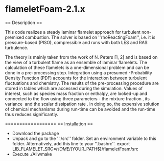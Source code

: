 flameletFoam-2.1.x
==================
== Description ==

This code realizes a steady laminar flamelet approach for turbulent non-premixed combustion.
The solver is based on ''rhoReactingFoam'', i.e. it is pressure-based (PISO), compressible and runs with both LES and RAS turbulence.
 
The theory is mainly taken from the work of N. Peters [1, 2] and is based on the view of a turbulent flame as an ensemble of laminar flamelets.
The calculation of these flamelets is a one-dimensional problem and can be done in a pre-processing step.
Integration using a presumed <math>\beta</math>-Probability Density Function (PDF) accounts for the interaction between turbulent fluctuations and chemistry.
The results of the pre-processing procedure are stored in tables which are accessed during the simulation.
Values of interest, such as species mass fraction or enthalpy, are looked-up and connected to the flow using three parameters - the mixture fraction <math>Z</math>, its variance <math>\tilde{Z''^2}</math> and the scalar dissipation rate  <math>\chi</math>.
In doing so, the expensive solution of chemical mechanisms during run-time can be avoided and the run-time thus reduces significantly.

==================
== Installation ==

* Download the package
* Unpack and go to the ''./src'' folder. Set an environment variable to this folder. Alternatively, add this line to your ''.bashrc''. <bash> export LIB_FLAMELET_SRC=$HOME/($YOUR_PATH$)/flameletFoam/src</bash>
* Execute ./Allwmake
